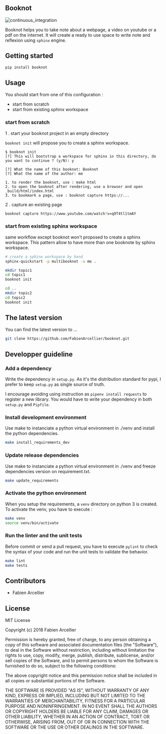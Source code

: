 ## Booknot

![continuous_integration](https://github.com/FabienArcellier/booknot/workflows/continuous_integration/badge.svg)

Booknot helps you to take note about a webpage, a video on youtube or a pdf on the internet. It will create
a ready to use space to write note and reflexion using ``sphinx`` engine.

## Getting started

```bash
pip install booknot
```

## Usage

You should start from one of this configuration :

* start from scratch
* start from existing sphinx workspace

### start from scratch

1 . start your booknot project in an empty directory

``booknot init`` will propose you to create a sphinx workspace.

```text
$ booknot init
[?] This will bootstrap a workspace for sphinx in this directory, do you want to continue ? (y/N): y

[?] What the name of this booknot: Booknot
[?] What the name of the author: me

1. to render the booknot, use : make html
2. to open the booknot after rendering, use a browser and open _build/html/index.html
3. to bookmark a page, use : booknot capture https://...
```

2 . capture an existing page

```bash
booknot capture https://www.youtube.com/watch?v=q9T4tl1tmAY
```

### start from existing sphinx workspace

same workflow except booknot won't proposed to create a sphinx workspace. This pattern
allow to have more than one booknote by sphinx workspace.

```bash
# create a sphinx workspace by hand
sphinx-quickstart -p multibooknot -a me .

mkdir topic1
cd topic1
booknot init

cd ..
mkdir topic2
cd topic2
booknot init
```

## The latest version

You can find the latest version to ...

```bash
git clone https://github.com/FabienArcellier/booknot.git
```
## Developper guideline

### Add a dependency

Write the dependency in ``setup.py``. As it's the distribution standard for pypi,
I prefer to keep ``setup.py`` as single source of truth.

I encourage avoiding using instruction as ``pipenv install requests`` to register
a new library. You would have to write your dependency in both ``setup.py`` and ``Pipfile``.

### Install development environment

Use make to instanciate a python virtual environment in ./venv and install the
python dependencies.

```bash
make install_requirements_dev
```

### Update release dependencies

Use make to instanciate a python virtual environment in ./venv and freeze
dependencies version on requirement.txt.

```bash
make update_requirements
```

### Activate the python environment

When you setup the requirements, a `venv` directory on python 3 is created.
To activate the venv, you have to execute :

```bash
make venv
source venv/bin/activate
```

### Run the linter and the unit tests

Before commit or send a pull request, you have to execute `pylint` to check the syntax
of your code and run the unit tests to validate the behavior.

```bash
make lint
make tests
```

## Contributors

* Fabien Arcellier

## License

MIT License

Copyright (c) 2018 Fabien Arcellier

Permission is hereby granted, free of charge, to any person obtaining a copy
of this software and associated documentation files (the "Software"), to deal
in the Software without restriction, including without limitation the rights
to use, copy, modify, merge, publish, distribute, sublicense, and/or sell
copies of the Software, and to permit persons to whom the Software is
furnished to do so, subject to the following conditions:

The above copyright notice and this permission notice shall be included in all
copies or substantial portions of the Software.

THE SOFTWARE IS PROVIDED "AS IS", WITHOUT WARRANTY OF ANY KIND, EXPRESS OR
IMPLIED, INCLUDING BUT NOT LIMITED TO THE WARRANTIES OF MERCHANTABILITY,
FITNESS FOR A PARTICULAR PURPOSE AND NONINFRINGEMENT. IN NO EVENT SHALL THE
AUTHORS OR COPYRIGHT HOLDERS BE LIABLE FOR ANY CLAIM, DAMAGES OR OTHER
LIABILITY, WHETHER IN AN ACTION OF CONTRACT, TORT OR OTHERWISE, ARISING FROM,
OUT OF OR IN CONNECTION WITH THE SOFTWARE OR THE USE OR OTHER DEALINGS IN THE
SOFTWARE.
